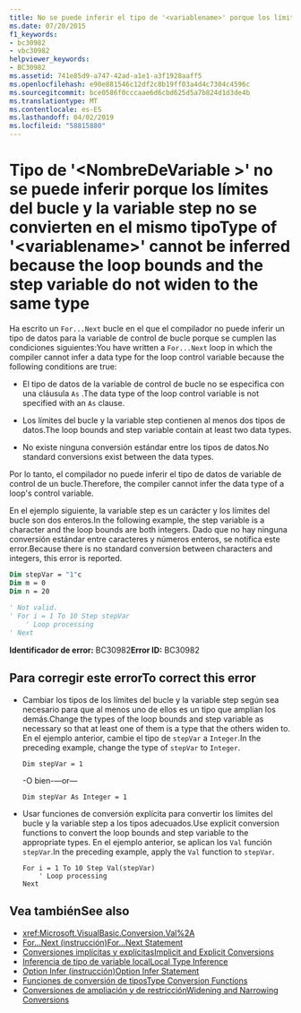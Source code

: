 ```yaml
---
title: No se puede inferir el tipo de '<variablename>' porque los límites del bucle y la variable step no se convierten en el mismo tipo
ms.date: 07/20/2015
f1_keywords:
- bc30982
- vbc30982
helpviewer_keywords:
- BC30982
ms.assetid: 741e85d9-a747-42ad-a1e1-a3f1928aaff5
ms.openlocfilehash: e90e881546c12df2c8b19ff03a4d4c7304c4596c
ms.sourcegitcommit: bce0586f0cccaae6d6cbd625d5a7b824d1d3de4b
ms.translationtype: MT
ms.contentlocale: es-ES
ms.lasthandoff: 04/02/2019
ms.locfileid: "58815880"
---
```

# <a name="type-of-variablename-cannot-be-inferred-because-the-loop-bounds-and-the-step-variable-do-not-widen-to-the-same-type"></a><span data-ttu-id="e6c02-102">Tipo de '\<NombreDeVariable >' no se puede inferir porque los límites del bucle y la variable step no se convierten en el mismo tipo</span><span class="sxs-lookup"><span data-stu-id="e6c02-102">Type of '\<variablename>' cannot be inferred because the loop bounds and the step variable do not widen to the same type</span></span>
<span data-ttu-id="e6c02-103">Ha escrito un `For...Next` bucle en el que el compilador no puede inferir un tipo de datos para la variable de control de bucle porque se cumplen las condiciones siguientes:</span><span class="sxs-lookup"><span data-stu-id="e6c02-103">You have written a `For...Next` loop in which the compiler cannot infer a data type for the loop control variable because the following conditions are true:</span></span>  
  
-   <span data-ttu-id="e6c02-104">El tipo de datos de la variable de control de bucle no se especifica con una cláusula `As` .</span><span class="sxs-lookup"><span data-stu-id="e6c02-104">The data type of the loop control variable is not specified with an `As` clause.</span></span>  
  
-   <span data-ttu-id="e6c02-105">Los límites del bucle y la variable step contienen al menos dos tipos de datos.</span><span class="sxs-lookup"><span data-stu-id="e6c02-105">The loop bounds and step variable contain at least two data types.</span></span>  
  
-   <span data-ttu-id="e6c02-106">No existe ninguna conversión estándar entre los tipos de datos.</span><span class="sxs-lookup"><span data-stu-id="e6c02-106">No standard conversions exist between the data types.</span></span>  
  
 <span data-ttu-id="e6c02-107">Por lo tanto, el compilador no puede inferir el tipo de datos de variable de control de un bucle.</span><span class="sxs-lookup"><span data-stu-id="e6c02-107">Therefore, the compiler cannot infer the data type of a loop's control variable.</span></span>  
  
 <span data-ttu-id="e6c02-108">En el ejemplo siguiente, la variable step es un carácter y los límites del bucle son dos enteros.</span><span class="sxs-lookup"><span data-stu-id="e6c02-108">In the following example, the step variable is a character and the loop bounds are both integers.</span></span> <span data-ttu-id="e6c02-109">Dado que no hay ninguna conversión estándar entre caracteres y números enteros, se notifica este error.</span><span class="sxs-lookup"><span data-stu-id="e6c02-109">Because there is no standard conversion between characters and integers, this error is reported.</span></span>  
  
```vb  
Dim stepVar = "1"c  
Dim m = 0  
Dim n = 20  
  
' Not valid.  
' For i = 1 To 10 Step stepVar  
    ' Loop processing  
' Next  
```  
  
 <span data-ttu-id="e6c02-110">**Identificador de error:** BC30982</span><span class="sxs-lookup"><span data-stu-id="e6c02-110">**Error ID:** BC30982</span></span>  
  
## <a name="to-correct-this-error"></a><span data-ttu-id="e6c02-111">Para corregir este error</span><span class="sxs-lookup"><span data-stu-id="e6c02-111">To correct this error</span></span>  
  
-   <span data-ttu-id="e6c02-112">Cambiar los tipos de los límites del bucle y la variable step según sea necesario para que al menos uno de ellos es un tipo que amplían los demás.</span><span class="sxs-lookup"><span data-stu-id="e6c02-112">Change the types of the loop bounds and step variable as necessary so that at least one of them is a type that the others widen to.</span></span> <span data-ttu-id="e6c02-113">En el ejemplo anterior, cambie el tipo de `stepVar` a `Integer`.</span><span class="sxs-lookup"><span data-stu-id="e6c02-113">In the preceding example, change the type of `stepVar` to `Integer`.</span></span>  
  
    ```  
    Dim stepVar = 1  
    ```  
  
     <span data-ttu-id="e6c02-114">-O bien-</span><span class="sxs-lookup"><span data-stu-id="e6c02-114">—or—</span></span>  
  
    ```  
    Dim stepVar As Integer = 1  
    ```  
  
-   <span data-ttu-id="e6c02-115">Usar funciones de conversión explícita para convertir los límites del bucle y la variable step a los tipos adecuados.</span><span class="sxs-lookup"><span data-stu-id="e6c02-115">Use explicit conversion functions to convert the loop bounds and step variable to the appropriate types.</span></span> <span data-ttu-id="e6c02-116">En el ejemplo anterior, se aplican los `Val` función `stepVar`.</span><span class="sxs-lookup"><span data-stu-id="e6c02-116">In the preceding example, apply the `Val` function to `stepVar`.</span></span>  
  
    ```  
    For i = 1 To 10 Step Val(stepVar)  
        ' Loop processing  
    Next  
    ```  
  
## <a name="see-also"></a><span data-ttu-id="e6c02-117">Vea también</span><span class="sxs-lookup"><span data-stu-id="e6c02-117">See also</span></span>

- <xref:Microsoft.VisualBasic.Conversion.Val%2A>
- [<span data-ttu-id="e6c02-118">For...Next (instrucción)</span><span class="sxs-lookup"><span data-stu-id="e6c02-118">For...Next Statement</span></span>](../../../visual-basic/language-reference/statements/for-next-statement.md)
- [<span data-ttu-id="e6c02-119">Conversiones implícitas y explícitas</span><span class="sxs-lookup"><span data-stu-id="e6c02-119">Implicit and Explicit Conversions</span></span>](../../../visual-basic/programming-guide/language-features/data-types/implicit-and-explicit-conversions.md)
- [<span data-ttu-id="e6c02-120">Inferencia de tipo de variable local</span><span class="sxs-lookup"><span data-stu-id="e6c02-120">Local Type Inference</span></span>](../../../visual-basic/programming-guide/language-features/variables/local-type-inference.md)
- [<span data-ttu-id="e6c02-121">Option Infer (instrucción)</span><span class="sxs-lookup"><span data-stu-id="e6c02-121">Option Infer Statement</span></span>](../../../visual-basic/language-reference/statements/option-infer-statement.md)
- [<span data-ttu-id="e6c02-122">Funciones de conversión de tipos</span><span class="sxs-lookup"><span data-stu-id="e6c02-122">Type Conversion Functions</span></span>](../../../visual-basic/language-reference/functions/type-conversion-functions.md)
- [<span data-ttu-id="e6c02-123">Conversiones de ampliación y de restricción</span><span class="sxs-lookup"><span data-stu-id="e6c02-123">Widening and Narrowing Conversions</span></span>](../../../visual-basic/programming-guide/language-features/data-types/widening-and-narrowing-conversions.md)
